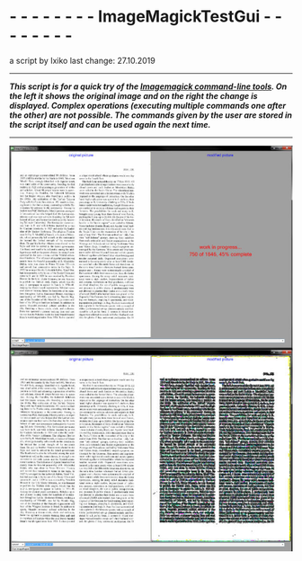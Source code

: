 # - - - - - - - - ImageMagickTestGui - - - - - - - - 

a script by Ixiko last change: 27.10.2019

------

***This script is for a quick try of the [Imagemagick command-line tools](https://imagemagick.org/script/command-line-tools.php). On the left it shows the original image and on the right the change is displayed. Complex operations (executing multiple commands one after the other) are not possible. The commands given by the user are stored in the script itself and can be used again the next time.***

------

![gui screenshot](Screenshot.jpg)